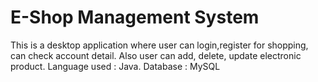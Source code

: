 # E-Shop Management System
This is a desktop application where user can login,register for
  shopping, can check account detail. Also user can add, delete,
  update electronic product.
Language used : Java. 
Database : MySQL
